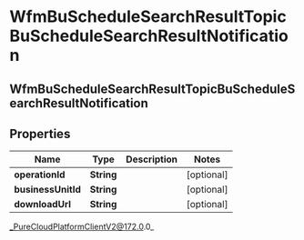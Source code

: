 # WfmBuScheduleSearchResultTopicBuScheduleSearchResultNotification

## WfmBuScheduleSearchResultTopicBuScheduleSearchResultNotification

## Properties

|Name | Type | Description | Notes|
|------------ | ------------- | ------------- | -------------|
| **operationId** | **String** |  | [optional] |
| **businessUnitId** | **String** |  | [optional] |
| **downloadUrl** | **String** |  | [optional] |



_PureCloudPlatformClientV2@172.0.0_
